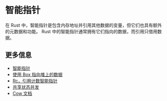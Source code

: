 # 智能指针

在 Rust 中，智能指针是包含内存地址并引用其他数据的变量，但它们也具有额外的元数据和功能。
Rust 中的智能指针通常拥有它们指向的数据，而引用只借用数据。

## 更多信息

- [智能指针](https://doc.rust-lang.org/book/ch15-00-smart-pointers.html)
- [使用 Box 指向堆上的数据](https://doc.rust-lang.org/book/ch15-01-box.html)
- [Rc<T>，引用计数智能指针](https://doc.rust-lang.org/book/ch15-04-rc.html)
- [共享状态并发](https://doc.rust-lang.org/book/ch16-03-shared-state.html)
- [Cow 文档](https://doc.rust-lang.org/std/borrow/enum.Cow.html)